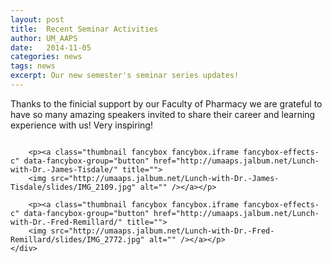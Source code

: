 ```yaml
---
layout: post
title:  Recent Seminar Activities
author: UM_AAPS
date:   2014-11-05
categories: news
tags: news
excerpt: Our new semester's seminar series updates!
---
```


Thanks to the finicial support by our Faculty of Pharmacy we are grateful to have so many amazing speakers invited to share their career and learning experience with us! Very inspiring!


<div class="col-xs-6 col-md-6">
        <p><a class="thumbnail fancybox fancybox.iframe fancybox-effects-c" data-fancybox-group="button" href="http://umaaps.jalbum.net/Lunch-with-Dr.-Mary-Ann-Lindsay/" title="">
        <img src="http://umaaps.jalbum.net/Lunch-with-Dr.-Mary-Ann-Lindsay/slides/IMG_2750.jpg" alt="" /></a></p>

        <p><a class="thumbnail fancybox fancybox.iframe fancybox-effects-c" data-fancybox-group="button" href="http://umaaps.jalbum.net/Lunch-with-Dr.-James-Tisdale/" title="">
        <img src="http://umaaps.jalbum.net/Lunch-with-Dr.-James-Tisdale/slides/IMG_2109.jpg" alt="" /></a></p>

        <p><a class="thumbnail fancybox fancybox.iframe fancybox-effects-c" data-fancybox-group="button" href="http://umaaps.jalbum.net/Lunch-with-Dr.-Fred-Remillard/" title="">
        <img src="http://umaaps.jalbum.net/Lunch-with-Dr.-Fred-Remillard/slides/IMG_2772.jpg" alt="" /></a></p>
    </div>
